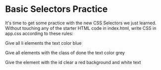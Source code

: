 # Basic Selectors Practice

It's time to get some practice with the new CSS Selectors we just learned. Without touching any of the starter HTML code in index.html, write CSS in app.css according to these rules:

Give all li elements the text color blue

Give all elements with the class of done the text color grey

Give the element with the id clear a red background and white text
